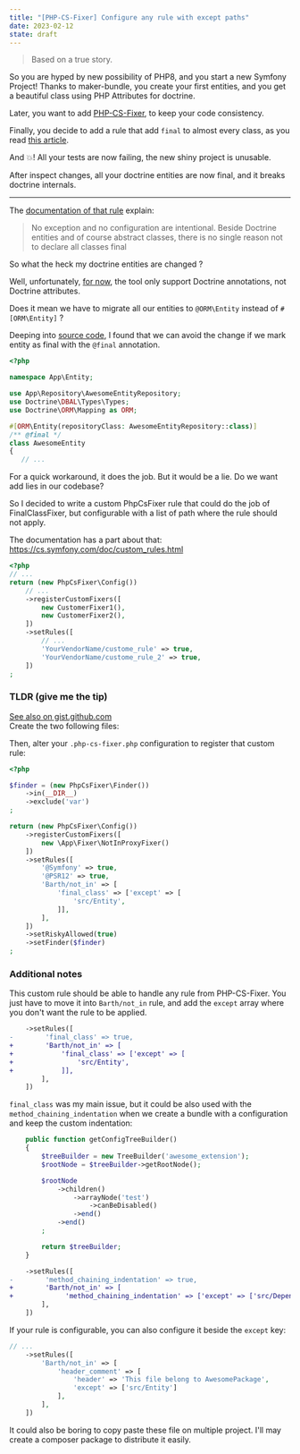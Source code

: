 ```yaml
---
title: "[PHP-CS-Fixer] Configure any rule with except paths"
date: 2023-02-12
state: draft
---
```


> Based on a true story.

<p></p>
So you are hyped by new possibility of PHP8, and you start a new Symfony Project!
Thanks to maker-bundle, you create your first entities, and you get a beautiful class using PHP Attributes for doctrine.

Later, you want to add [PHP-CS-Fixer](https://cs.symfony.com/), to keep your code consistency.

Finally, you decide to add a rule that add `final` to almost every class, as you read [this article](https://ocramius.github.io/blog/when-to-declare-classes-final/).

And 💥! All your tests are now failing, the new shiny project is unusable.

After inspect changes, all your doctrine entities are now final, and it breaks doctrine internals.

---

The [documentation of that rule](https://cs.symfony.com/doc/rules/class_notation/final_class.html) explain:

> No exception and no configuration are intentional. Beside Doctrine entities and of course abstract classes, there is no single reason not to declare all classes final

So what the heck my doctrine entities are changed ?

Well, unfortunately, [for now](https://github.com/PHP-CS-Fixer/PHP-CS-Fixer/issues/5782), the tool only support Doctrine annotations, not Doctrine attributes.

Does it mean we have to migrate all our entities to `@ORM\Entity` instead of `#[ORM\Entity]` ?

Deeping into [source code](https://github.com/PHP-CS-Fixer/PHP-CS-Fixer/blob/v3.14.4/src/Fixer/ClassNotation/FinalInternalClassFixer.php#L166), I found that we can avoid the change if we mark entity as final with the `@final` annotation.

```php
<?php

namespace App\Entity;

use App\Repository\AwesomeEntityRepository;
use Doctrine\DBAL\Types\Types;
use Doctrine\ORM\Mapping as ORM;

#[ORM\Entity(repositoryClass: AwesomeEntityRepository::class)]
/** @final */
class AwesomeEntity
{
   // ...
```

For a quick workaround, it does the job. But it would be a lie. Do we want add lies in our codebase?

So I decided to write a custom PhpCsFixer rule that could do the job of FinalClassFixer, but configurable with a list of path where the rule should not apply.

The documentation has a part about that: https://cs.symfony.com/doc/custom_rules.html

```php
<?php
// ...
return (new PhpCsFixer\Config())
    // ...
    ->registerCustomFixers([
        new CustomerFixer1(),
        new CustomerFixer2(),
    ])
    ->setRules([
        // ...
        'YourVendorName/custome_rule' => true,
        'YourVendorName/custome_rule_2' => true,
    ])
;
```

### TLDR (give me the tip)

<div class="text-right">
<a href="https://gist.github.com/03e4f36ccd296dcb90d83af5707532ac"
   target="_blank" rel="nofollow,noopener"
   class="px-4 py-2 bg-gray-100 text-blue-500 border border-blue-500 hover:bg-blue-500 hover:text-white">
    <i class="fa fa-external-link-alt"></i>
        See also on gist.github.com
</a>
</div>
Create the two following files:

<div data-controller="gist-file" data-gist-file-github-user-value="Jibbarth" data-gist-file-article-value="03e4f36ccd296dcb90d83af5707532ac" data-gist-file-file-value="NotInProxyFixer.php"></div>
<div data-controller="gist-file" data-gist-file-github-user-value="Jibbarth" data-gist-file-article-value="03e4f36ccd296dcb90d83af5707532ac" data-gist-file-file-value="NoValidateFixerConfigurationResolver.php"></div>

Then, alter your `.php-cs-fixer.php` configuration to register that custom rule:

```php
<?php

$finder = (new PhpCsFixer\Finder())
    ->in(__DIR__)
    ->exclude('var')
;

return (new PhpCsFixer\Config())
    ->registerCustomFixers([
        new \App\Fixer\NotInProxyFixer()
    ])
    ->setRules([
        '@Symfony' => true,
        '@PSR12' => true,
        'Barth/not_in' => [
            'final_class' => ['except' => [
                'src/Entity',
            ]],
        ],
    ])
    ->setRiskyAllowed(true)
    ->setFinder($finder)
;
```

### Additional notes

This custom rule should be able to handle any rule from PHP-CS-Fixer.
You just have to move it into `Barth/not_in` rule, and add the `except` array where you don't want the rule to be applied.

```diff
    ->setRules([
-        'final_class' => true,
+        'Barth/not_in' => [
+            'final_class' => ['except' => [
+                'src/Entity',
+            ]],
        ],
    ])
```

`final_class` was my main issue, but it could be also used with the `method_chaining_indentation` when we create a bundle with a configuration and keep the custom indentation:

```php
    public function getConfigTreeBuilder()
    {
        $treeBuilder = new TreeBuilder('awesome_extension');
        $rootNode = $treeBuilder->getRootNode();

        $rootNode
            ->children()
                ->arrayNode('test')
                    ->canBeDisabled()
                ->end()
            ->end()
        ;

        return $treeBuilder;
    }
```
```diff
    ->setRules([
-        'method_chaining_indentation' => true,
+        'Barth/not_in' => [
+             'method_chaining_indentation' => ['except' => ['src/DependencyInjection']]
        ],
    ])
```


If your rule is configurable, you can also configure it beside the `except` key:

```php
// ...
    ->setRules([
        'Barth/not_in' => [
            'header_comment' => [
                'header' => 'This file belong to AwesomePackage',
                'except' => ['src/Entity']
            ],
        ],
    ])

```

It could also be boring to copy paste these file on multiple project.
I'll may create a composer package to distribute it easily.

